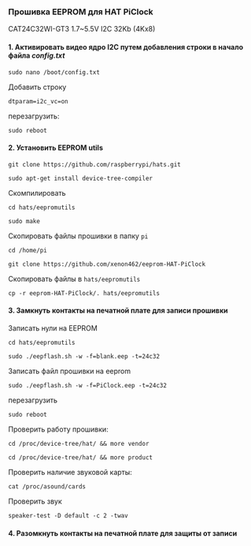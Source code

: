 ### Прошивка EEPROM для HAT PiClock 
CAT24C32WI-GT3 1.7~5.5V I2C 32Kb (4Kx8) 

#### 1. Активировать видео ядро I2C путем добавления строки в начало файла ***config.txt***

```
sudo nano /boot/config.txt
```

Добавить строку

```
dtparam=i2c_vc=on
```

перезагрузить:

```
sudo reboot
```

#### 2. Установить EEPROM utils

```
git clone https://github.com/raspberrypi/hats.git
```

```
sudo apt-get install device-tree-compiler
```

Скомпилировать

```
cd hats/eepromutils
```

```
sudo make
```

Скопировать файлы прошивки в папку `pi`

```
cd /home/pi
```

```
git clone https://github.com/xenon462/eeprom-HAT-PiClock
```

Скопировать файлы в `hats/eepromutils`

```
cp -r eeprom-HAT-PiClock/. hats/eepromutils
```

#### 3. Замкнуть контакты на печатной плате для записи прошивки

Записать нули на EEPROM

```
cd hats/eepromutils
```

```
sudo ./eepflash.sh -w -f=blank.eep -t=24c32
```

Записать файл прошивки на eeprom

```
sudo ./eepflash.sh -w -f=PiClock.eep -t=24c32
```

перезагрузить

```
sudo reboot
```

Проверить работу прошивки:

```
cd /proc/device-tree/hat/ && more vendor
```

```
cd /proc/device-tree/hat/ && more product
```

Проверить наличие звуковой карты:

```
cat /proc/asound/cards
```

Проверить звук

```
speaker-test -D default -c 2 -twav
```

#### 4. Разомкнуть контакты на печатной плате для защиты от записи

